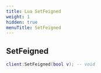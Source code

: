 ```yaml
---
title: Lua SetFeigned
weight: 1
hidden: true
menuTitle: SetFeigned
---
```

## SetFeigned
```lua
client:SetFeigned(bool v); -- void
```